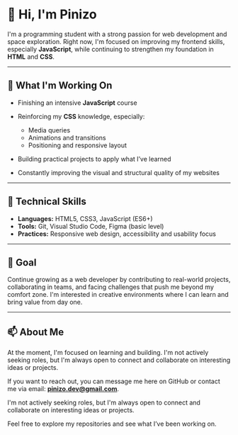 # 👋 Hi, I'm Pinizo

I'm a programming student with a strong passion for web development and space exploration. Right now, I'm focused on improving my frontend skills, especially **JavaScript**, while continuing to strengthen my foundation in **HTML** and **CSS**.

---

## 🚀 What I'm Working On

* Finishing an intensive **JavaScript** course
* Reinforcing my **CSS** knowledge, especially:

  * Media queries
  * Animations and transitions
  * Positioning and responsive layout
* Building practical projects to apply what I’ve learned
* Constantly improving the visual and structural quality of my websites

---

## 🧠 Technical Skills

* **Languages:** HTML5, CSS3, JavaScript (ES6+)
* **Tools:** Git, Visual Studio Code, Figma (basic level)
* **Practices:** Responsive web design, accessibility and usability focus

---

## 🎯 Goal

Continue growing as a web developer by contributing to real-world projects, collaborating in teams, and facing challenges that push me beyond my comfort zone. I'm interested in creative environments where I can learn and bring value from day one.

---

## 📫 About Me

At the moment, I'm focused on learning and building. I'm not actively seeking roles, but I'm always open to connect and collaborate on interesting ideas or projects.

If you want to reach out, you can message me here on GitHub or contact me via email: **[pinizo.dev@gmail.com](mailto:pinizo.dev@gmail.com)**.

&#x20;I'm not actively seeking roles, but I'm always open to connect and collaborate on interesting ideas or projects.

Feel free to explore my repositories and see what I’ve been working on.
